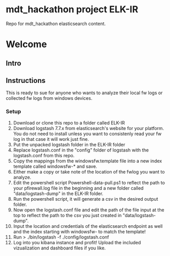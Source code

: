 # mdt_hackathon project ELK-IR
Repo for mdt_hackathon elasticsearch content.

# Welcome
## Intro

## Instructions

This is ready to sue for anyone who wants to analyze their local fw logs or collected fw logs from windows devices.

### Setup
1. Download or clone this repo to a folder called ELK-IR
2. Download logstash 7.7.x from elasticsearch's website for your platform. You do not need to install unless you want to consistenly read your fw log in that case it will work just fine.
3. Put the unpacked logstash folder in the ELK-IR folder
4. Replace logstash.conf in the "config" folder of logstash with the logstash.conf from this repo.
5. Copy the mappings from the windowsfw.template file into a new index template called windowsfw-* and save.
6. Either make a copy or take note of the location of the fwlog you want to analyze.
7. Edit the powershell script Powershell-data-pull.ps1 to reflect the path to your pfirewall.log file in the beginning and a new folder called "data/logstash-dump" in the ELK-IR folder.
8. Run the powershell script, it will generate a csv in the desired output folder.
9. Now open the logstash.conf file and edit the path of the file input at the top to reflect the path to the csv you just created in "data/logstash-dump".
10. Input the location and credentials of the elasticsearch endpoint as well and the index starting with windowsfw- to match the template!
11. Run > ./bin/logstash -f ./config/logstash.conf
12. Log into you kibana instance and profit!
Upload the included vizualization and dashboard files if you like.
